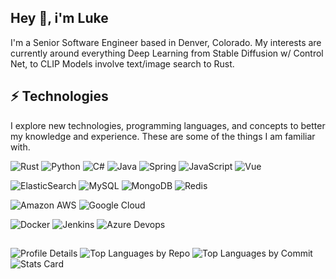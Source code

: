 ## Hey 👋, i'm Luke
I'm a Senior Software Engineer based in Denver, Colorado. My interests are currently around everything Deep Learning from Stable Diffusion w/ Control Net, to CLIP Models involve text/image search to Rust. 

## ⚡ Technologies
I explore new technologies, programming languages, and concepts to better my knowledge and experience. These are some of the things I am familiar with.

![Rust](https://img.shields.io/badge/-Rust-e53a25?logo=rust&style=for-the-badge&logoColor=white)
![Python](https://img.shields.io/badge/Python-3776AB?style=for-the-badge&logo=python&logoColor=white)
![C#](https://img.shields.io/badge/C%23-239120?style=for-the-badge&logo=c-sharp&logoColor=white)
![Java](https://img.shields.io/badge/-Java-ec2025?style=for-the-badge&logoColor=white&logo=Java)
![Spring](https://img.shields.io/badge/Spring-6DB33F?style=for-the-badge&logo=spring&logoColor=white)
![JavaScript](https://img.shields.io/badge/JavaScript-323330?style=for-the-badge&logo=javascript&logoColor=F7DF1E)
![Vue](https://img.shields.io/badge/Vue.js-35495E?style=for-the-badge&logo=vue.js&logoColor=4FC08D)

![ElasticSearch](https://img.shields.io/badge/Elastic_Search-005571?style=for-the-badge&logo=elasticsearch&logoColor=white)
![MySQL](https://img.shields.io/badge/MySQL-00000F?style=for-the-badge&logo=mysql&logoColor=white)
![MongoDB](https://img.shields.io/badge/-MongoDB-2ba845?style=for-the-badge&logoColor=white&logo=mongodb)
![Redis](https://img.shields.io/badge/-Redis-d82c20?style=for-the-badge&logoColor=white&logo=Redis)

![Amazon AWS](https://img.shields.io/badge/Amazon_AWS-FF9900?style=for-the-badge&logo=amazonaws&logoColor=white)
![Google Cloud](https://img.shields.io/badge/Google%20Cloud-4285f4?style=for-the-badge&logoColor=white&logo=google-cloud)

![Docker](https://img.shields.io/badge/-Docker-099cec?style=for-the-badge&logoColor=white&logo=docker)
![Jenkins](https://img.shields.io/badge/Jenkins-D24939?style=for-the-badge&logo=Jenkins&logoColor=white)
![Azure Devops](https://img.shields.io/badge/Azure_DevOps-0078D7?style=for-the-badge&logo=azure-devops&logoColor=white)

## 
![Profile Details](http://github-profile-summary-cards.vercel.app/api/cards/profile-details?username=LukeMattingly&theme=2077)
![Top Languages by Repo](https://github-profile-summary-cards.vercel.app/api/cards/repos-per-language?username=LukeMattingly&theme=2077&exclude=MATLAB,Ruby)
![Top Languages by Commit](http://github-profile-summary-cards.vercel.app/api/cards/most-commit-language?username=LukeMattingly&theme=2077&exclude=MATLAB,Ruby)
![Stats Card](http://github-profile-summary-cards.vercel.app/api/cards/stats?username=LukeMattingly&theme=2077)

<!--
**LukeMattingly/LukeMattingly** is a ✨ _special_ ✨ repository because its `README.md` (this file) appears on your GitHub profile.

Here are some ideas to get you started:

- 🔭 I’m currently working on ...
- 🌱 I’m currently learning ...
- 👯 I’m looking to collaborate on ...
- 🤔 I’m looking for help with ...
- 💬 Ask me about ...
- 📫 How to reach me: ...
- ⚡ Fun fact: ...
-->
